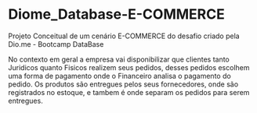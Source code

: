 # Diome_Database-E-COMMERCE
 Projeto Conceitual de um cenário E-COMMERCE do desafio criado pela Dio.me - Bootcamp DataBase

   No contexto em geral a empresa vai disponibilizar que clientes tanto Juridicos quanto Fisicos realizem seus pedidos,
desses pedidos escolhem uma forma de pagamento onde o Financeiro analisa o pagamento do pedido.
   Os produtos são entregues pelos seus fornecedores, onde são registrados no estoque, e tambem é onde separam os pedidos
para serem entregues.
